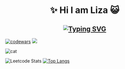 <h1 align='center'> ✨ Hi I am Liza 😺 </h1>

<h2 align='center' ><a href="https://git.io/typing-svg"><img src="https://readme-typing-svg.demolab.com?font=Fira+Code&pause=1000&color=ADDAF7&center=true&width=435&lines=I+am+frontend+developer+%F0%9F%98%BD" alt="Typing SVG" /></a></h2>

[![codewars](https://www.codewars.com/users/lizakobzeva/badges/small)](https://www.codewars.com/users/lizakobzeva)
![](https://komarev.com/ghpvc/?username=lizakobzeva)


<img src="https://avatars.mds.yandex.net/i?id=516b5f1b905b7f02c16df01bca3e9e20_l-5348623-images-thumbs&n=13" alt="cat" />


![Leetcode Stats](https://leetcard.jacoblin.cool/lizakobzeva?theme=nord&height=215&width=400)
[![Top Langs](https://github-readme-stats.vercel.app/api/top-langs/?username=lizakobzeva&layout=donut)](https://github.com/lizakobzeva/github-readme-stats)


